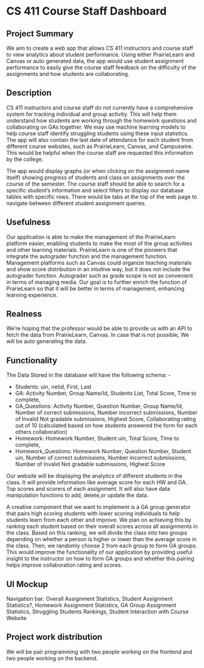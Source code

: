 # CS 411 Course Staff Dashboard

## Project Summary
We aim to create a web app that allows CS 411 instructors and course staff to view analytics about student performance. Using either PrairieLearn and Canvas or auto generated data, the app would use student assignment performance to easily give the course staff feedback on the difficulty of the assignments and how students are collaborating.

<!--
This is our understanding of the full 411 dashboard:-
* It's a website that filters and displays collaboration stats for each GA group (problems completed, number of submissions, problems completed, student submission interactions, time to complete each problem, etc.).
* It can record the last date of attendance for each student from PL, Canvas, Campuswire, and in-person attendance.
* It may also use ML models to find struggling students based on some inputs (number of submissions, types of problem interactions, SQL code structure, etc.).
-->

## Description
CS 411 instructors and course staff do not currently have a comprehensive system for tracking individual and group activity. This will help them understand how students are working through the homework questions and collaborating on GAs together. We may use machine learning models to help course staff identify struggling students using these input statistics. The app will also contain the last date of attendance for each student from different course websites, such as PrairieLearn, Canvas, and Campuswire. This would be helpful when the course staff are requested this information by the college.
 
The app would display graphs (or when clicking on the assignment name itself) showing progress of students and class on assignments over the course of the semester. The course staff should be able to search for a specific student’s information and select filters to display our database tables with specific rows. There would be tabs at the top of the web page to navigate between different student assignment queries.



## Usefulness
Our application is able to make the management of the PrairieLearn  platform easier, enabling students to make the most of the group activities and other learning materials. PrairieLearn is one of the pioneers that integrate the autograder function and the management function. Management platforms such as Canvas could organize teaching materials and show score distribution in an intuitive way, but it does not include the autograder function. Autograder such as grade scope is not as convenient in terms of managing media. Our goal is to further enrich the function of PrarieLearn so that it will be better in terms of management, enhancing learning experience. 

## Realness
We’re hoping that the professor would be able to provide us with an API to fetch the data from PrairieLearn, Canvas. In case that is not possible, We will be auto generating the data.


## Functionality

The Data Stored in the database will have the following schema: -
* Students: uin, netid, First, Last
* GA: Activity Number, Group Name/Id, Students List, Total Score, Time to complete, 
* GA_Questions: Activity Number, Question Number, Group Name/Id, Number of correct submissions, Number incorrect submissions, Number of Invalid Not gradable submissions, Highest Score, Collaborating rating out of 10 
(calculated based on how students answered the form for each others collaboration)
* Homework: Homework Number, Student uin, Total Score, Time to complete, 
* Homework_Questions: Homework Number, Question Number, Student uin, Number of     correct submissions, Number incorrect submissions, Number of Invalid Not gradable submissions, Highest Score


Our website will be displaying the analytics of different students in the class. It will provide information like average score for each HW and GA. Top scores and scorers of each assignment. It will also have data manipulation functions to add, delete,or update the data.

A creative component that we want to implement is a GA group generator that pairs high scoring students with lower scoring individuals to help students learn from each other and improve. We plan on achieving this by ranking each student based on their overall scores across all assignments in the class. Based on this ranking, we will divide the class into two groups depending on whether a person is higher or lower than the average score in the class. Then, we randomly choose 2 from each group to form GA groups. This would improve the functionality of our application by providing useful insight to the instructor on how to form GA groups and whether this pairing helps improve collaboration rating and scores. 


## UI Mockup

Navigation bar: Overall Assignment Statistics, Student Assignment Statistics?, Homework Assignment Statistics, GA Group Assignment Statistics, Struggling Students Rankings, Student Interaction with Course Website
 


## Project work distribution

We will be pair programming with two people working on the frontend and two people working on the backend.

